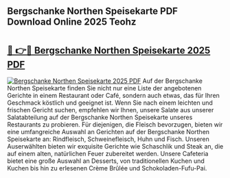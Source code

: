 ## Bergschanke Northen Speisekarte PDF Download Online 2025 Teohz

# <h2><a href="http://gc9va5.nevu.top/?p=Bergschanke+Northen+Speisekarte">🔗 👉🔴 Bergschanke Northen Speisekarte 2025 PDF</a></h2>

[![Bergschanke Northen Speisekarte 2025 PDF](https://i.imgur.com/dBaPXMq.png)](http://gc9va5.nevu.top/?p=Bergschanke+Northen+Speisekarte)
Auf der Bergschanke Northen Speisekarte finden Sie nicht nur eine Liste der angebotenen Gerichte in einem Restaurant oder Café, sondern auch etwas, das für Ihren Geschmack köstlich und geeignet ist. Wenn Sie nach einem leichten und frischen Gericht suchen, empfehlen wir Ihnen, unsere Salate aus unserer Salatabteilung auf der Bergschanke Northen Speisekarte unseres Restaurants zu probieren. Für diejenigen, die Fleisch bevorzugen, bieten wir eine umfangreiche Auswahl an Gerichten auf der Bergschanke Northen Speisekarte an: Rindfleisch, Schweinefleisch, Huhn und Fisch. Unseren Auserwählten bieten wir exquisite Gerichte wie Schaschlik und Steak an, die auf einem alten, natürlichen Feuer zubereitet werden. Unsere Cafeteria bietet eine große Auswahl an Desserts, von traditionellen Kuchen und Kuchen bis hin zu erlesenen Crème Brûlée und Schokoladen-Fufu-Pai.
